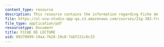 ```yaml
---
content_type: resource
description: This resource contains the information regarding Fiche de lecture.
file: https://ol-ocw-studio-app-qa.s3.amazonaws.com/courses/21g-302-french-ii-fall-2004/0937099919aa7b2819c07abf221c6c33_MIT21G_302_F04_lecture_I.pdf
file_type: application/pdf
resourcetype: Document
title: FICHE DE LECTURE
uid: 09370999-19aa-7b28-19c0-7abf221c6c33
---
```

